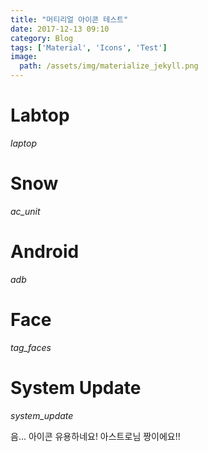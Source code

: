 ```yaml
---
title: "머티리얼 아이콘 테스트"
date: 2017-12-13 09:10
category: Blog
tags: ['Material', 'Icons', 'Test']
image:
  path: /assets/img/materialize_jekyll.png
---
```


# Labtop

<i class="large material-icons">laptop</i>

# Snow

<i class="large material-icons">ac_unit</i>

# Android

<i class="large material-icons">adb</i>

# Face

<i class="large material-icons">tag_faces</i>

# System Update

<i class="large material-icons">system_update</i>

음... 아이콘 유용하네요! 아스트로님 짱이에요!!

